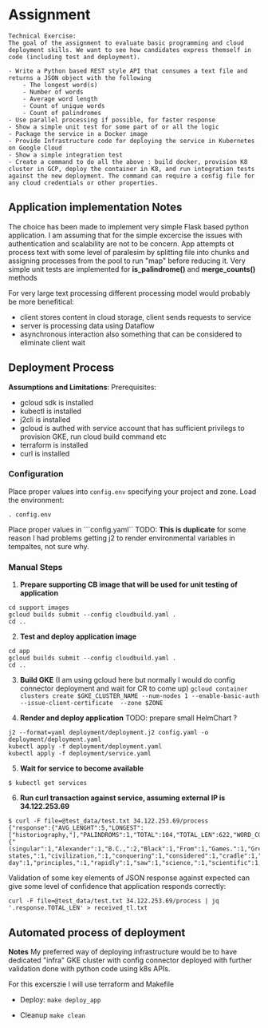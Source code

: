 # Assignment
```
Technical Exercise:
The goal of the assignment to evaluate basic programming and cloud deployment skills. We want to see how candidates express themself in code (including test and deployment).

- Write a Python based REST style API that consumes a text file and returns a JSON object with the following
    - The longest word(s)
    - Number of words
    - Average word length
    - Count of unique words
    - Count of palindromes
- Use parallel processing if possible, for faster response
- Show a simple unit test for some part of or all the logic
- Package the service in a Docker image
- Provide Infrastructure code for deploying the service in Kubernetes on Google Cloud
- Show a simple integration test
- Create a command to do all the above : build docker, provision K8 cluster in GCP, deploy the container in K8, and run integration tests against the new deployment. The command can require a config file for any cloud credentials or other properties.
```
## Application implementation Notes
The choice has been made to implement very simple Flask based python application.
I am assuming that for the simple excercise the issues with authentication and scalability are not to be concern.
App attempts ot process text with some level of paralesim  by splitting file into chunks
and assigning processes from the pool to run "map" before reducing it.
Very simple unit tests are implemented for **is_palindrome()** and **merge_counts()** methods

For very large text processing different processing model would probably be more benefitical:
- client stores content in cloud storage, client sends requests to service 
- server is processing data using Dataflow
- asynchronous interaction also something that can be considered to eliminate client wait

## Deployment Process
__Assumptions and Limitations__:
  Prerequisites:
  - gcloud sdk is installed
  - kubectl is installed
  - j2cli is installed
  - gcloud is authed with service account that has sufficient privilegs to provision GKE, run cloud build command etc
  - terraform is installed
  - curl is installed
### Configuration
Place proper values into ``config.env`` specifying your project and zone.
Load the environment:
```
. config.env
```
Place proper values in ```config.yaml`` 
TODO: **This is duplicate** for some reason I had problems getting j2 to render environmental variables in tempaltes, not sure why.

### Manual Steps 
1. **Prepare supporting CB image that will be used for unit testing of application**
```
cd support images
gcloud builds submit --config cloudbuild.yaml .
cd ..
```

2. **Test and deploy application image**
```
cd app
gcloud builds submit --config cloudbuild.yaml .
cd ..
```

3. **Build GKE** (I am using gcloud here but normally I would do config connector deployment and wait for CR to come up)
```gcloud container clusters create $GKE_CLUSTER_NAME --num-nodes 1 --enable-basic-auth --issue-client-certificate  --zone $ZONE```

4. **Render and deploy application** TODO: prepare small HelmChart ?
```
j2 --format=yaml deployment/deployment.j2 config.yaml -o deployment/deployment.yaml
kubectl apply -f deployment/deployment.yaml 
kubectl apply -f deployment/service.yaml 
```

5. **Wait for service to become available**
```
$ kubectl get services
```

6. **Run curl transaction against service, assuming external IP is 34.122.253.69**
```
$ curl -F file=@test_data/test.txt 34.122.253.69/process
{"response":{"AVG_LENGHT":5,"LONGEST":["historiography,"],"PALINDROMS":1,"TOTAL":104,"TOTAL_LEN":622,"WORD_COUNTS":{"(singular":1,"Alexander":1,"B.C.,":2,"Black":1,"From":1,"Games.":1,"Great":1,"Greece":2,"Greek":1,"Greeks":1,"Hellenistic":1,"II":1,"India.":1,"Macedon":1,"Mediterranean":2,"Olympic":1,"Philip":1,"Sea.":1,"The":1,"Western":4,"ancient":1,"and":4,"antiquity.":1,"as":1,"being":1,"birthplace":1,"century":2,"city-states,":1,"civilization,":1,"conquering":1,"considered":1,"cradle":1,"culture":1,"democracy,":1,"drama":1,"eastern":1,"eighth":1,"fourth":1,"from":1,"height":1,"his":1,"historiography,":1,"in":2,"independent":1,"influence":1,"into":1,"is":1,"known":1,"literature,":1,"major":1,"mathematical":1,"most":1,"much":1,"of":6,"organised":1,"period":1,"philosophy,":1,"poleis":1,"polis),":1,"political":1,"present-day":1,"principles,":1,"rapidly":1,"saw":1,"science,":1,"scientific":1,"son":1,"spanned":1,"subsequent":1,"the":12,"to":1,"united":1,"various":1,"were":1,"which":1,"with":1,"world,":1}},"success":true}
```

Validation of  some key elements of JSON response against expected can give some level of confidence that application responds correctly:
```
curl -F file=@test_data/test.txt 34.122.253.69/process | jq '.response.TOTAL_LEN' > received_tl.txt
```

## Automated process of deployment
**Notes**
My preferred way of deploying infrastructure would be to have dedicated "infra" GKE cluster with config connector deployed
with further validation done with python code using k8s APIs. 

For this excerszie I will use terraform and Makefile

- Deploy:
```make deploy_app```

- Cleanup
```make clean```

